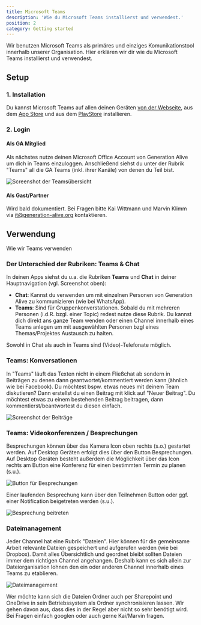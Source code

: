 ```yaml
---
title: Microsoft Teams
description: 'Wie du Microsoft Teams installierst und verwendest.'
position: 2
category: Getting started
---
```


Wir benutzen Microsoft Teams als primäres und einziges Komunikationstool innerhalb unserer Organisation.
Hier erklären wir dir wie du Microsoft Teams installierst und verwendest.

## Setup
### 1. Installation
Du kannst Microsoft Teams auf allen deinen Geräten [von der Webseite](https://www.microsoft.com/de-de/microsoft-teams/download-app), aus dem [App Store](https://apps.apple.com/de/app/microsoft-teams/id1113153706) und aus dem [PlayStore](https://play.google.com/store/apps/details?id=com.microsoft.teams&hl=de&gl=US) installieren.

### 2. Login
#### Als GA Mitglied
Als nächstes nutze deinen Microsoft Office Account von Generation Alive um dich in Teams einzuloggen. Anschließend siehst du unter der Rubrik "Teams" all die GA Teams (inkl. ihrer Kanäle) von denen du Teil bist.

<img src="/assets/teams_teams.jpg" alt="Screenshot der Teamsübersicht" title="Übersicht der Teams" class="mx-auto md:max-w-xs" />

#### Als Gast/Partner
Wird bald dokumentiert. Bei Fragen bitte Kai Wittmann und Marvin Klimm via <it@generation-alive.org> kontaktieren.

## Verwendung
Wie wir Teams verwenden
### Der Unterschied der Rubriken: Teams & Chat
In deinen Apps siehst du u.a. die Rubriken **Teams** und **Chat** in deiner Hauptnavigation (vgl. Screenshot oben):
* **Chat**: Kannst du verwenden um mit einzelnen Personen von Generation Alive zu kommunizieren (wie bei WhatsApp).
* **Teams**: Sind für Gruppenkonverstationen. Sobald du mit mehreren Personen (i.d.R. bzgl. einer Topic) redest nutze diese Rubrik. Du kannst dich direkt ans ganze Team wenden oder einen Channel innerhalb eines Teams anlegen um mit ausgewählten Personen bzgl eines Themas/Projektes Austausch zu halten.

Sowohl in Chat als auch in Teams sind (Video)-Telefonate möglich.

### Teams: Konversationen
In "Teams" läuft das Texten nicht in einem Fließchat ab sondern in Beiträgen zu denen dann geantwortet/kommentiert werden kann (ähnlich wie bei Facebook). Du möchtest bspw. etwas neues mit deinem Team diskutieren? Dann erstellst du einen Beitrag mit klick auf "Neuer Beitrag". Du möchtest etwas zu einem bestehenden Beitrag beitragen, dann kommentierst/beantwortest du diesen einfach.

<img src="/assets/teams_messaging.png" alt="Screenshot der Beiträge" title="Beiträge" class="mx-auto md:max-w-xs" />

### Teams: Videokonferenzen / Besprechungen
Besprechungen können über das Kamera Icon oben rechts (s.o.) gestartet werden. Auf Desktop Geräten erfolgt dies über den Button Besprechungen. Auf Desktop Geräten besteht außerdem die Möglichkeit über das Icon rechts am Button eine Konferenz für einen bestimmten Termin zu planen (s.u.).

![Button für Besprechungen](/assets/teams_conference.png "Button für Besprechungen")

Einer laufenden Besprechung kann über den Teilnehmen Button oder ggf. einer Notification beigetreten werden (s.u.).

<img src="/assets/teams_runningConf.png" alt="Besprechung beitreten" title="Besprechung beitreten" class="mx-auto md:max-w-xs" />

### Dateimanagement
Jeder Channel hat eine Rubrik "Dateien". Hier können für die gemeinsame Arbeit relevante Dateien gespeichert und aufgerufen werden (wie bei Dropbox). Damit alles Übersichtlich und geordnet bleibt sollten Dateien immer dem richtigen Channel angehangen. Deshalb kann es sich allein zur Dateiorganisation lohnen den ein oder anderen Channel innerhalb eines Teams zu etablieren.

<img src="/assets/teams_files.png" alt="Dateimanagement" title="Dateimanagement" class="mx-auto md:max-w-xs" />

Wer möchte kann sich die Dateien Ordner auch per Sharepoint und OneDrive in sein Betriebssystem als Ordner synchronisieren lassen. Wir gehen davon aus, dass dies in der Regel aber nicht so sehr benötigt wird. Bei Fragen einfach googlen oder auch gerne Kai/Marvin fragen.